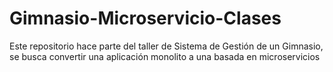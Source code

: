 # Gimnasio-Microservicio-Clases
Este repositorio hace parte del taller de Sistema de Gestión de un Gimnasio, se busca convertir una aplicación monolito a una basada en microservicios
